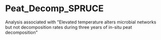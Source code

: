 # Peat_Decomp_SPRUCE
Analysis associated with "Elevated temperature alters microbial networks but not decomposition rates during three years of in-situ peat decomposition"
